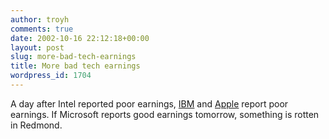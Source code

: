 ```yaml
---
author: troyh
comments: true
date: 2002-10-16 22:12:18+00:00
layout: post
slug: more-bad-tech-earnings
title: More bad tech earnings
wordpress_id: 1704
---
```


A day after Intel reported poor earnings, [IBM](http://rss.com.com/2100-1001-962328.html?type=pt&part=rss&tag=feed&subj=news) and [Apple](http://rss.com.com/2100-1040-962325.html?type=pt&part=rss&tag=feed&subj=news) report poor earnings. If Microsoft reports good earnings tomorrow, something is rotten in Redmond.
